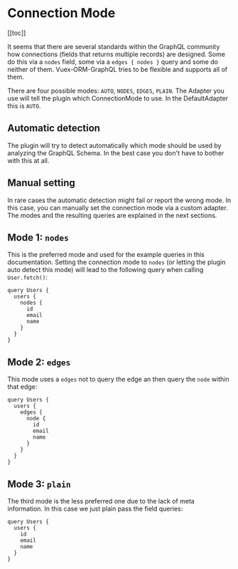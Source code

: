 # Connection Mode

[[toc]]

It seems that there are several standards within the GraphQL community how connections (fields that returns multiple
records) are designed. Some do this via a `nodes` field, some via a `edges { nodes }` query and some do neither of them.
Vuex-ORM-GraphQL tries to be flexible and supports all of them.

There are four possible modes: `AUTO`, `NODES`, `EDGES`, `PLAIN`. The Adapter you use will tell the
plugin which ConnectionMode to use. In the DefaultAdapter this is `AUTO`.


## Automatic detection

The plugin will try to detect automatically which mode should be used by analyzing the GraphQL
Schema. In the best case you don't have to bother with this at all.


## Manual setting

In rare cases the automatic detection might fail or report the wrong mode. In this case, you can
manually set the connection mode via a custom adapter. The modes and the resulting
queries are explained in the next sections.


## Mode 1: `nodes`

This is the preferred mode and used for the example queries in this documentation. Setting the connection mode to
`nodes` (or letting the plugin auto detect this mode) will lead to the following query when calling `User.fetch()`:

```
query Users {
  users {
    nodes {
      id
      email
      name
    }
  }
}
```

 
## Mode 2: `edges` 

This mode uses a `edges` not to query the edge an then query the `node` within that edge:

```
query Users {
  users {
    edges {
      node {
        id
        email
        name
      }
    }
  }
}
```


## Mode 3: `plain` 

The third mode is the less preferred one due to the lack of meta information. In this case we just plain pass the field
queries:

```
query Users {
  users {
    id
    email
    name
  }
}
```
